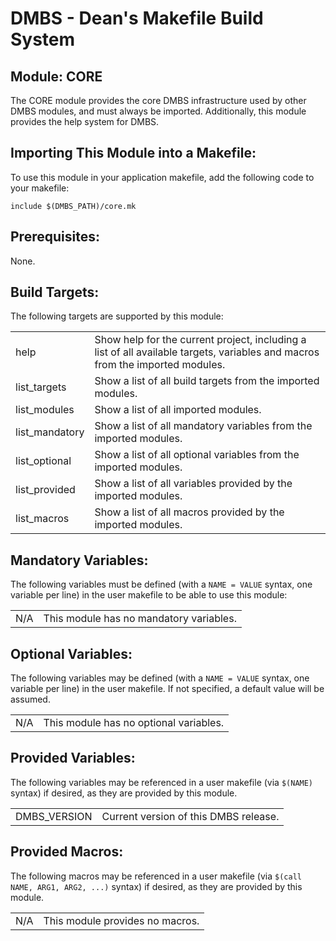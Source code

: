 DMBS - Dean's Makefile Build System
===================================


Module: CORE
------------

The CORE module provides the core DMBS infrastructure used by other DMBS
modules, and must always be imported. Additionally, this module provides the
help system for DMBS.

## Importing This Module into a Makefile:

To use this module in your application makefile, add the following code to your
makefile:

    include $(DMBS_PATH)/core.mk

## Prerequisites:

None.

## Build Targets:

The following targets are supported by this module:

<table>
 <tbody>
   <tr>
    <td>help</td>
    <td>Show help for the current project, including a list of all available targets, variables and macros from the imported modules.</td>
   </tr>
   <tr>
    <td>list_targets</td>
    <td>Show a list of all build targets from the imported modules.</td>
   </tr>
   <tr>
    <td>list_modules</td>
    <td>Show a list of all imported modules.</td>
   </tr>
   <tr>
    <td>list_mandatory</td>
    <td>Show a list of all mandatory variables from the imported modules.</td>
   </tr>
   <tr>
    <td>list_optional</td>
    <td>Show a list of all optional variables from the imported modules.</td>
   </tr>
   <tr>
    <td>list_provided</td>
    <td>Show a list of all variables provided by the imported modules.</td>
   </tr>
   <tr>
    <td>list_macros</td>
    <td>Show a list of all macros provided by the imported modules.</td>
   </tr>
 </tbody>
</table>

## Mandatory Variables:

The following variables must be defined (with a `NAME = VALUE` syntax, one
variable per line) in the user makefile to be able to use this module:

<table>
 <tbody>
   <tr>
    <td>N/A</td>
    <td>This module has no mandatory variables.</td>
   </tr>
 </tbody>
</table>

## Optional Variables:

The following variables may be defined (with a `NAME = VALUE` syntax, one
variable per line) in the user makefile. If not specified, a default value will
be assumed.

<table>
 <tbody>
   <tr>
    <td>N/A</td>
    <td>This module has no optional variables.</td>
   </tr>
 </tbody>
</table>

## Provided Variables:

The following variables may be referenced in a user makefile (via `$(NAME)`
syntax) if desired, as they are provided by this module.

<table>
 <tbody>
   <tr>
    <td>DMBS_VERSION</td>
    <td>Current version of this DMBS release.</td>
   </tr>
 </tbody>
</table>

## Provided Macros:

The following macros may be referenced in a user makefile (via
`$(call NAME, ARG1, ARG2, ...)` syntax) if desired, as they are provided by
this module.

<table>
 <tbody>
   <tr>
    <td>N/A</td>
    <td>This module provides no macros.</td>
   </tr>
 </tbody>
</table>
